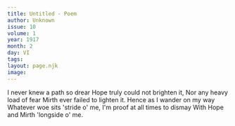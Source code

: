 ```yaml
---
title: Untitled - Poem
author: Unknown
issue: 10
volume: 1
year: 1917
month: 2
day: VI
tags:
layout: page.njk
image:
---
```

I never knew a path so drear   Hope truly could not brighten it,   Nor any heavy load of fear   Mirth ever failed to lighten it.   Hence as I wander on my way Whatever woe sits 'stride o' me,   I'm proof at all times to dismay   With Hope and Mirth 'longside o' me.    




